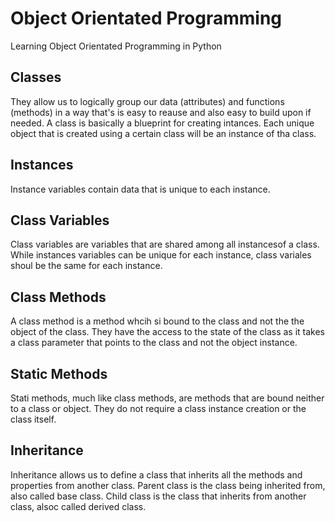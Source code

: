 # Object Orientated Programming
Learning Object Orientated Programming in Python

## Classes
They allow us to logically group our data (attributes) and functions (methods) in a way that's is easy to reause and also easy to build upon if needed.
A class is basically a blueprint for creating intances. Each unique object that is created using a certain class will be an instance of tha class.

## Instances
Instance variables contain data that is unique to each instance.

## Class Variables
Class variables are variables that are shared among all instancesof a class. While instances variables can be unique for each instance, class variales shoul be the same for each instance.

## Class Methods
A class method is a method whcih si bound to the class and not the the object of the class. They have the access to the state of the class as it takes a class parameter that points to the class and not the object instance.

## Static Methods
Stati methods, much like class methods, are methods that are bound neither to a class or object. They do not require a class instance creation or the class itself.

## Inheritance
Inheritance allows us to define a class that inherits all the methods and properties from another class. Parent class is the class being inherited from, also called base class. Child class is the class that inherits from another class, alsoc called derived class.